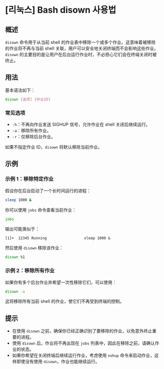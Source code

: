# [리눅스] Bash disown 사용법

## 概述
`disown` 命令用于从当前 shell 的作业表中移除一个或多个作业。这意味着被移除的作业将不再与当前 shell 关联，用户可以安全地关闭终端而不会影响这些作业。`disown` 的主要目的是让用户在后台运行作业时，不必担心它们会在终端关闭时被终止。

## 用法
基本语法如下：
```bash
disown [选项] [作业ID]
```

### 常见选项
- `-h`：不再向作业发送 SIGHUP 信号，允许作业在 shell 关闭后继续运行。
- `-a`：移除所有作业。
- `-r`：仅移除后台作业。

如果不指定作业 ID，`disown` 将默认移除当前作业。

## 示例
### 示例 1：移除特定作业
假设你在后台启动了一个长时间运行的进程：
```bash
sleep 1000 &
```
你可以使用 `jobs` 命令查看当前作业：
```bash
jobs
```
输出可能类似于：
```
[1]+  12345 Running                 sleep 1000 &
```
然后使用 `disown` 移除该作业：
```bash
disown %1
```

### 示例 2：移除所有作业
如果你有多个后台作业并希望一次性移除它们，可以使用：
```bash
disown -a
```
这将移除所有当前 shell 的作业，使它们不再受到终端的控制。

## 提示
- 在使用 `disown` 之前，确保你已经正确识别了要移除的作业，以免意外终止重要的进程。
- 使用 `disown` 后，作业将不再出现在 `jobs` 列表中，因此在移除之前，请确认作业的状态。
- 如果你希望在关闭终端后继续运行作业，考虑使用 `nohup` 命令来启动作业，这样即使没有使用 `disown`，作业也能继续运行。